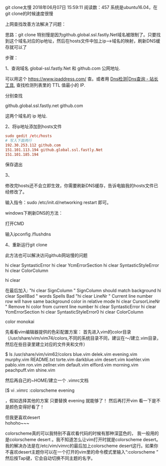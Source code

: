
git clone太慢
2018年06月07日 15:59:11
阅读数：457
系统是ubuntu16.04，在git clone的时候速度很慢

上网查找改善方法解决了问题：

思路：git clone 特别慢是因为github.global.ssl.fastly.Net域名被限制了。只要找到这个域名对应的ip地址，然后在hosts文件中加上ip–>域名的映射，刷新DNS缓存就可以了

步骤：

1、查询域名 global-ssl.fastly.Net 和 github.com 公网地址.

可以用这个 https://www.ipaddress.com/ 查。或者用 [Dns检测|Dns查询 - 站长工具](http://tool.chinaz.com/dns/?type=1&host=github.global.ssl.fastly.net&ip=), 查找检测列表里的 TTL 值最小的 IP.  

分别查找

github.global.ssl.fastly.net
github.com

这两个域名的 ip 地址.

2、将ip地址添加到hosts文件

~~~conf
sudo gedit /etc/hosts
# 写入下面两行
192.30.253.112 github.com
151.101.113.194 github.global.ssl.fastly.Net
151.101.185.194
~~~

保存退出

3、

修改完hosts还不会立即生效，你需要刷新DNS缓存，告诉电脑我的hosts文件已经修改了。

输入指令：sudo /etc/init.d/networking restart 即可。



windows下刷新DNS的方法：

打开CMD

输入ipconfig /flushdns


4、重新运行git clone



此方法也可以解决访问github网站慢的问题


hi clear SyntasticError
hi clear YcmErrorSection
hi clear SyntasticStyleError
hi clear ColorColumn

hi clear 


在最后加入:
    "hi clear SignColumn      " SignColumn should match background
    hi clear SpellBad        " words Spells Bad
    "hi clear LineNr          " Current line number row will have same background color in relative mode
    hi clear CursorLineNr    " Remove hi color from current line number
    hi clear SyntasticError
    hi clear YcmErrorSection
    hi clear SyntasticStyleError0
    hi clear ColorColumn

color monokai

先看看vim编辑器提供的色彩配置方案：
首先进入vim的color目录（/usr/share/vim/vim74/colors,不同的系统目录不同，建议在～/建立.vim目录，然后在些目录里建立对应的文件夹和文件）

$ ls /usr/share/vim/vim62/colors
blue.vim      delek.vim    evening.vim  murphy.vim     README.txt  torte.vim
darkblue.vim  desert.vim   koehler.vim  pablo.vim      ron.vim     zellner.vim
default.vim   elflord.vim  morning.vim  peachpuff.vim  shine.vim

然后再自己的~HOME/建立一个 .vimrc文档 

[$ vi .vimrc
:colorscheme evening 

，假如选择其他的方案 只要替换 evening 就能够了！
然后再打开vim 看一下是不是颜色变得好看了！

 
但我更喜欢desert  
hohoho~~~

colorscheme真的可以我特别不喜欢看代码的时候有那种深蓝色的， 我一般用的是colorscheme desert 。我不知道怎么让vim打开时就是colorscheme desert。 我的解决办法是在/etc/vim/vimrc的最后加上colorscheme desert这行。如果你不喜欢desert主题你可以在一个打开的vim里的命令模式里输入“:colorscheme ” 然后按Tap键，它会自动切换不同主题的名字。